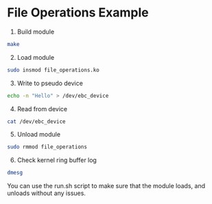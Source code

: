 # File Operations Example


1. Build module
```bash
make
```

2. Load module
```bash
sudo insmod file_operations.ko
```

3. Write to pseudo device
```bash
echo -n "Hello" > /dev/ebc_device
```

4. Read from device
```bash
cat /dev/ebc_device
```

5. Unload module
```bash
sudo rmmod file_operations
```

6. Check kernel ring buffer log
```bash
dmesg
```

You can use the run.sh script to make sure that the module loads, and unloads without any issues.
